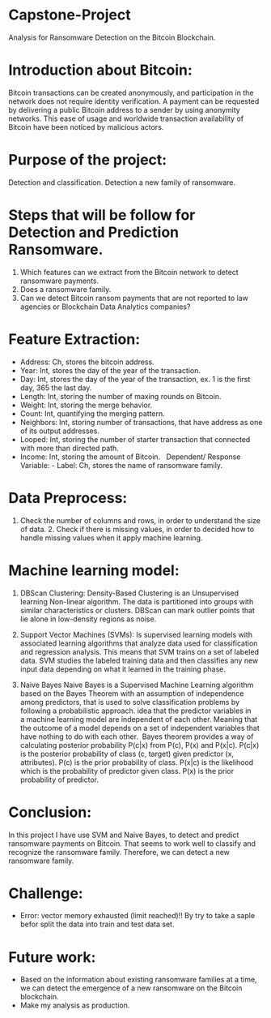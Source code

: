 # Capstone-Project
Analysis for Ransomware Detection on the Bitcoin Blockchain.

# Introduction about Bitcoin:
Bitcoin transactions can be created anonymously, and participation in the network does not require identity verification. A payment can be requested by delivering a public Bitcoin address to a sender by using anonymity networks.
This ease of usage and worldwide transaction availability of Bitcoin have been noticed by malicious actors.

# Purpose of the project:
Detection and classification.
Detection a new family of ransomware.

# Steps that will be follow for Detection and Prediction Ransomware.
1. Which features can we extract from the Bitcoin network to detect ransomware payments. 
2. Does a ransomware family.
3. Can we detect Bitcoin ransom payments that are not reported to law agencies or Blockchain Data Analytics companies?

# Feature Extraction:
-  Address: Ch, stores the bitcoin address.
- Year: Int, stores the day of the year of the transaction.
- Day: Int, stores the day of the year of the transaction, ex. 1 is the first day, 365 the last day.
- Length: Int, storing the number of maxing rounds on Bitcoin.
- Weight: Int, storing the merge behavior.
- Count: Int, quantifying the merging pattern.
- Neighbors: Int, storing number of transactions, that have address as one of its output addresses.
- Looped: Int, storing the number of starter transaction that connected with more than directed path. 
- Income: Int, storing the amount of Bitcoin.
 
Dependent/ Response Variable:
- Label: Ch, stores the name of ransomware family.

# Data Preprocess:
1. Check the number of columns and rows, in order to understand the size of data.
2. Check if there is missing values, in order to decided how to handle missing values when it apply machine learning.

# Machine learning model:
 1. DBScan Clustering:
Density-Based Clustering is an Unsupervised learning Non-linear algorithm. The data is partitioned into groups with similar characteristics or clusters. DBScan can mark outlier points that lie alone in low-density regions as noise. 

 2. Support Vector Machines (SVMs):
Is supervised learning models with associated learning algorithms that analyze data used for classification and regression analysis. This means that SVM trains on a set of labeled data. SVM studies the labeled training data and then classifies any new input data depending on what it learned in the training phase.

3. Naive Bayes
Naive Bayes is a Supervised Machine Learning algorithm based on the Bayes Theorem with an assumption of independence among predictors, that is used to solve classification problems  by following a probabilistic approach. idea that the predictor variables in a machine learning model are independent of each other. Meaning that the outcome of a model depends on a set of independent variables that have nothing to do with each other. 
 Bayes theorem provides a way of calculating posterior probability P(c|x) from P(c), P(x) and P(x|c). 
     P(c|x) is the posterior probability of class (c, target) given predictor (x, attributes).
     P(c) is the prior probability of class.
     P(x|c) is the likelihood which is the probability of predictor given class.
     P(x) is the prior probability of predictor.

# Conclusion:

In this project I have use SVM and Naive Bayes, to detect and predict ransomware payments on Bitcoin. That  seems to work well to classify and recognize the ransomware family. Therefore, we can detect a new ransomware family. 


# Challenge:
 - Error: vector memory exhausted (limit reached)!!
 By try to take a saple befor split the data into train and test data set.

 
# Future work:
- Based on the information about existing ransomware families at a time, we can detect the emergence of a new ransomware on the Bitcoin blockchain.
- Make my analysis as production.

